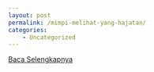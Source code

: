 ```yaml
---
layout: post
permalink: /mimpi-melihat-yang-hajatan/
categories:
    - Uncategorized
---
```


[Baca Selengkapnya](/07)